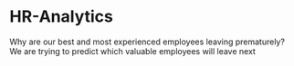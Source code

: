 # HR-Analytics
Why are our best and most experienced employees leaving prematurely? We are trying to predict which valuable employees will leave next

